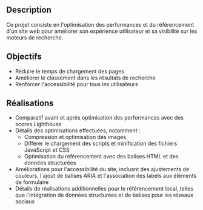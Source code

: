## Description
Ce projet consiste en l'optimisation des performances et du référencement d'un site web pour améliorer son expérience utilisateur et sa visibilité sur les moteurs de recherche.

## Objectifs
- Réduire le temps de chargement des pages
- Améliorer le classement dans les résultats de recherche
- Renforcer l'accessibilité pour tous les utilisateurs

## Réalisations
- Comparatif avant et après optimisation des performances avec des scores Lighthouse
- Détails des optimisations effectuées, notamment :
  - Compression et optimisation des images
  - Différer le chargement des scripts et minification des fichiers JavaScript et CSS
  - Optimisation du référencement avec des balises HTML et des données structurées
- Améliorations pour l'accessibilité du site, incluant des ajustements de couleurs, l'ajout de balises ARIA et l'association des labels aux éléments de formulaire
- Détails de réalisations additionnelles pour le référencement local, telles que l'intégration de données structurées et de balises pour les réseaux sociaux
